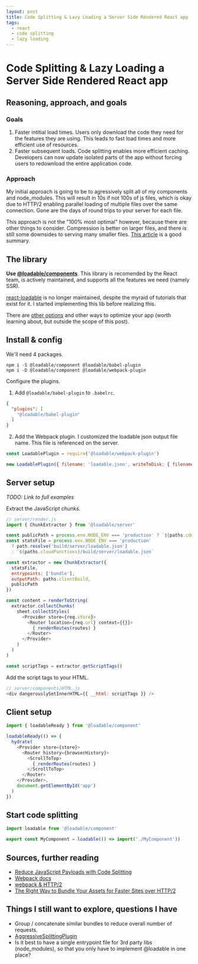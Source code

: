```yaml
---
layout: post
title: Code Splitting & Lazy Loading a Server Side Rendered React app
tags:
  - react
  - code splitting
  - lazy loading
---
```


# Code Splitting & Lazy Loading a Server Side Rendered React app

## Reasoning, approach, and goals

### Goals

1. Faster intitial load times. Users only download the code they need for the features they are using. This leads to fast load times and more efficient use of resources.
2. Faster subsequent loads. Code splitting enables more efficient caching. Developers can now update isolated parts of the app without forcing users to redownload the entire application code.

### Approach

My initial approach is going to be to agressively split all of my components and node_modules. This will result in 10s if not 100s of js files, which is okay due to HTTP/2 enabling parallel loading of multiple files over the same connection. Gone are the days of round trips to your server for each file.

This approach is not the "100% most optimal" however, because there are other things to consider. Compression is better on larger files, and there is still some downsides to serving many smaller files. [This article](https://medium.com/webpack/webpack-http-2-7083ec3f3ce6) is a good summary.

## The library

**Use [@loadable/components](https://github.com/smooth-code/loadable-components)**. This library is recomended by the React team, is actively maintained, and supports all the features we need (namely SSR).

[react-loadable](https://github.com/jamiebuilds/react-loadable) is no longer maintained, despite the myraid of tutorials that exist for it. I started implementing this lib before realizing this.

There are [other options](https://itnext.io/react-code-splitting-in-2019-9a5d2776c502) and other ways to optimize your app (worth learning about, but outside the scope of this post).

## Install & config

We'll need 4 packages.

```
npm i -S @loadable/component @loadable/babel-plugin
npm i -D @loadable/component @loadable/webpack-plugin
```

Configure the plugins.

1. Add `@loadable/babel-plugin` to `.babelrc`.

```json
{
  "plugins": [
    "@loadable/babel-plugin"
  ]
}
```

2. Add the Webpack plugin.
  I customized the loadable json output file name. This file is referenced on the server.

```js
const LoadablePlugin = require('@loadable/webpack-plugin')

new LoadablePlugin({ filename: 'loadable.json', writeToDisk: { filename: `${paths.serverBuild}` } })
```

## Server setup

_TODO: Link to full examples_

Extract the JavaScript chunks.

```js
// server/render.js
import { ChunkExtractor } from '@loadable/server'

const publicPath = process.env.NODE_ENV === 'production' ? `${paths.cdn}/build/` : paths.publicPath
const statsFile = process.env.NODE_ENV === 'production'
  ? path.resolve('build/server/loadable.json')
  : `${paths.cloudFunctions}/build/server/loadable.json`

const extractor = new ChunkExtractor({
  statsFile,
  entrypoints: ['bundle'],
  outputPath: paths.clientBuild,
  publicPath
})

const content = renderToString(
  extractor.collectChunks(
    sheet.collectStyles(
      <Provider store={req.store}>
        <Router location={req.url} context={{}}>
          { renderRoutes(routes) }
        </Router>
      </Provider>
    )
  )
)

const scriptTags = extractor.getScriptTags()
```

Add the script tags to your HTML.
```js
// server/components/HTML.js
<div dangerouslySetInnerHTML={{ __html: scriptTags }} />
```

## Client setup

```js
import { loadableReady } from '@loadable/component'

loadableReady(() => {
  hydrate(
    <Provider store={store}>
      <Router history={browserHistory}>
        <ScrollToTop>
          { renderRoutes(routes) }
        </ScrollToTop>
      </Router>
    </Provider>,
    document.getElementById('app')
  )
})
```

## Start code splitting

```js
import loadable from '@loadable/component'

export const MyComponent = loadable(() => import('./MyComponent'))
```

## Sources, further reading

- [Reduce JavaScript Payloads with Code Splitting](https://developers.google.com/web/fundamentals/performance/optimizing-javascript/code-splitting)
- [Webpack docs](https://webpack.js.org/guides/code-splitting/)
- [webpack & HTTP/2](https://medium.com/webpack/webpack-http-2-7083ec3f3ce6)
- [The Right Way to Bundle Your Assets for Faster Sites over HTTP/2](https://medium.com/@asyncmax/the-right-way-to-bundle-your-assets-for-faster-sites-over-http-2-437c37efe3ff)

## Things I still want to explore, questions I have

- Group / concatenate similar bundles to reduce overall number of requests.
- [AggressiveSplittingPlugin](https://github.com/webpack/webpack/tree/master/examples/http2-aggressive-splitting)
- Is it best to have a single entrypoint file for 3rd party libs (node_modules), so that you only have to implement @loadable in one place?

